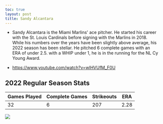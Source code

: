 ```yaml
---
toc: true
layout: post
title: Sandy Alcantara
---
```

- Sandy Alcantara is the Miami Marlins' ace pitcher. He started his career with the St. Louis Cardinals before signing with the Marlins in 2018. While his numbers over the years have been slightly above average, his 2022 season has been stellar. He pitched 6 complete games with an ERA of under 2.5. with a WHIP under 1, he is in the running for the NL Cy Young Award. 

- https://www.youtube.com/watch?v=wlHVUfM_F0U


## 2022 Regular Season Stats ##

| Games Played | Complete Games | Strikeouts | ERA | 
| ------------ | -------------- | ---------- | --- | 
| 32 | 6 | 207 | 2.28 | 

![](vscode-remote://wsl%2Bubuntu/mnt/c/Users/rohan/vscode/FrontendRepository/images/alcantara.png)